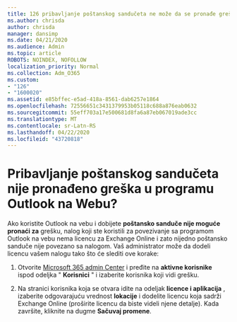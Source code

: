 ```yaml
---
title: 126 pribavljanje poštanskog sandučeta ne može da se pronađe greška u OWI?
ms.author: chrisda
author: chrisda
manager: dansimp
ms.date: 04/21/2020
ms.audience: Admin
ms.topic: article
ROBOTS: NOINDEX, NOFOLLOW
localization_priority: Normal
ms.collection: Adm_O365
ms.custom:
- "126"
- "1600020"
ms.assetid: e85bffec-e5ad-418a-8561-dab6257e1864
ms.openlocfilehash: 72556651c3431379953b05118c688a876eab0632
ms.sourcegitcommit: 55eff703a17e500681d8fa6a87eb067019ade3cc
ms.translationtype: MT
ms.contentlocale: sr-Latn-RS
ms.lasthandoff: 04/22/2020
ms.locfileid: "43720818"
---
```

# <a name="getting-a-mailbox-not-found-error-in-outlook-on-the-web"></a>Pribavljanje poštanskog sandučeta nije pronađeno greška u programu Outlook na Webu?

Ako koristite Outlook na vebu i dobijete **poštansko sanduče nije moguće pronaći za** grešku, nalog koji ste koristili za povezivanje sa programom Outlook na vebu nema licencu za Exchange Online i zato nijedno poštansko sanduče nije povezano sa nalogom. Vaš administrator može da dodeli licencu vašem nalogu tako što će slediti ove korake:

1. Otvorite [Microsoft 365 admin Center](https://portal.office.com/adminportal/home#/homepage) i pređite na **aktivne korisnike** ispod odeljka " **Korisnici** " i izaberite korisnika koji vidi grešku.

2. Na stranici korisnika koja se otvara idite na odeljak **licence i aplikacija** , izaberite odgovarajuću vrednost **lokacije** i dodelite licencu koja sadrži Exchange Online (proširite licencu da biste videli njene detalje). Kada završite, kliknite na dugme **Sačuvaj promene**.
